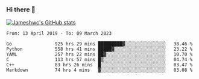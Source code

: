 ### Hi there 👋

[![Jameshwc's GitHub stats](https://github-readme-stats.vercel.app/api?username=jameshwc)](https://github.com/anuraghazra/github-readme-stats)

<!--START_SECTION:waka-->

```text
From: 13 April 2019 - To: 09 March 2023

Go                925 hrs 29 mins █████████▓░░░░░░░░░░░░░░░   38.46 %
Python            558 hrs 41 mins █████▓░░░░░░░░░░░░░░░░░░░   23.22 %
YAML              257 hrs 22 mins ██▓░░░░░░░░░░░░░░░░░░░░░░   10.70 %
C                 113 hrs 57 mins █▒░░░░░░░░░░░░░░░░░░░░░░░   04.74 %
C++               83 hrs 26 mins  █░░░░░░░░░░░░░░░░░░░░░░░░   03.47 %
Markdown          74 hrs 4 mins   ▓░░░░░░░░░░░░░░░░░░░░░░░░   03.08 %
```

<!--END_SECTION:waka-->